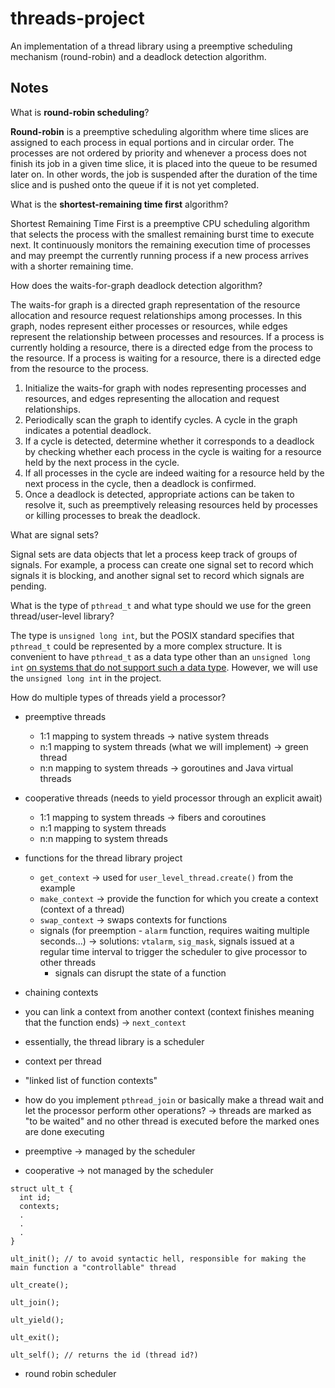# threads-project

An implementation of a thread library using a preemptive scheduling mechanism (round-robin) and a deadlock detection algorithm.

## Notes

What is __round-robin scheduling__?

__Round-robin__ is a preemptive scheduling algorithm where time slices are assigned to each process in equal portions and in circular order. The processes are not ordered by priority and whenever a process does not finish its job in a given time slice, it is placed into the queue to be resumed later on. In other words, the job is suspended after the duration of the time slice and is pushed onto the queue if it is not yet completed.

What is the __shortest-remaining time first__ algorithm?

Shortest Remaining Time First is a preemptive CPU scheduling algorithm that selects the process with the smallest remaining burst time to execute next. It continuously monitors the remaining execution time of processes and may preempt the currently running process if a new process arrives with a shorter remaining time.

How does the waits-for-graph deadlock detection algorithm?

The waits-for graph is a directed graph representation of the resource allocation and resource request relationships among processes. In this graph, nodes represent either processes or resources, while edges represent the relationship between processes and resources. If a process is currently holding a resource, there is a directed edge from the process to the resource. If a process is waiting for a resource, there is a directed edge from the resource to the process.

1. Initialize the waits-for graph with nodes representing processes and resources, and edges representing the allocation and request relationships.
2. Periodically scan the graph to identify cycles. A cycle in the graph indicates a potential deadlock.
3. If a cycle is detected, determine whether it corresponds to a deadlock by checking whether each process in the cycle is waiting for a resource held by the next process in the cycle.
4. If all processes in the cycle are indeed waiting for a resource held by the next process in the cycle, then a deadlock is confirmed.
5. Once a deadlock is detected, appropriate actions can be taken to resolve it, such as preemptively releasing resources held by processes or killing processes to break the deadlock.

What are signal sets?

Signal sets are data objects that let a process keep track of groups of signals. For example, a process can create one signal set to record which signals it is blocking, and another signal set to record which signals are pending.

What is the type of `pthread_t` and what type should we use for the green thread/user-level library?

The type is `unsigned long int`, but the POSIX standard specifies that `pthread_t` could be represented by a more complex structure. It is convenient to have `pthread_t` as a data type other than an `unsigned long int` [on systems that do not support such a data type](https://stackoverflow.com/questions/33285562/why-and-in-what-sense-is-pthread-t-an-opaque-type). However, we will use the `unsigned long int` in the project. 

How do multiple types of threads yield a processor?

- preemptive threads
  - 1:1 mapping to system threads &rarr; native system threads
  - n:1 mapping to system threads (what we will implement) &rarr; green thread
  - n:n mapping to system threads &rarr; goroutines and Java virtual threads

- cooperative threads (needs to yield processor through an explicit await)
  - 1:1 mapping to system threads &rarr; fibers and coroutines
  - n:1 mapping to system threads
  - n:n mapping to system threads

- functions for the thread library project
  - `get_context` &rarr; used for `user_level_thread.create()` from the example
  - `make_context` &rarr; provide the function for which you create a context (context of a thread)
  - `swap_context` &rarr; swaps contexts for functions
  - signals (for preemption - `alarm` function, requires waiting multiple seconds...) &rarr; solutions: `vtalarm`, `sig_mask`, signals issued at a regular time interval to trigger the scheduler to give processor to other threads 
    - signals can disrupt the state of a function

- chaining contexts
- you can link a context from another context (context finishes meaning that the function ends) &rarr; `next_context`
- essentially, the thread library is a scheduler
- context per thread
- "linked list of function contexts"
- how do you implement `pthread_join` or basically make a thread wait and let the processor perform other operations? &rarr; threads are marked as "to be waited" and no other thread is executed before the marked ones are done executing

- preemptive &rarr; managed by the scheduler
- cooperative &rarr; not managed by the scheduler

```
struct ult_t {
  int id;
  contexts;
  .
  .
  .
}

ult_init(); // to avoid syntactic hell, responsible for making the main function a "controllable" thread

ult_create();

ult_join();

ult_yield();

ult_exit();

ult_self(); // returns the id (thread id?)
```

- round robin scheduler
